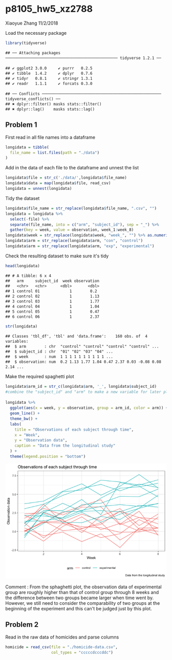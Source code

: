 p8105\_hw5\_xz2788
================
Xiaoyue Zhang
11/2/2018

Load the necessary package

``` r
library(tidyverse)
```

    ## ── Attaching packages ───────────────────────────────────────────────── tidyverse 1.2.1 ──

    ## ✔ ggplot2 3.0.0     ✔ purrr   0.2.5
    ## ✔ tibble  1.4.2     ✔ dplyr   0.7.6
    ## ✔ tidyr   0.8.1     ✔ stringr 1.3.1
    ## ✔ readr   1.1.1     ✔ forcats 0.3.0

    ## ── Conflicts ──────────────────────────────────────────────────── tidyverse_conflicts() ──
    ## ✖ dplyr::filter() masks stats::filter()
    ## ✖ dplyr::lag()    masks stats::lag()

Problem 1
---------

First read in all file names into a dataframe

``` r
longidata = tibble(
  file_name = list.files(path = "./data")
)
```

Add in the data of each file to the dataframe and unnest the list

``` r
longidata$file = str_c('./data/',longidata$file_name)
longidata$data = map(longidata$file, read_csv)
longidata = unnest(longidata)
```

Tidy the dataset

``` r
longidata$file_name = str_replace(longidata$file_name, ".csv", "")
longidata = longidata %>% 
  select(-file) %>% 
  separate(file_name, into = c("arm", "subject_id"), sep = "_") %>% 
  gather(key = week, value = observation, week_1:week_8)
longidata$week = str_replace(longidata$week, "week_", "") %>% as.numeric()
longidata$arm = str_replace(longidata$arm, "con", "control")
longidata$arm = str_replace(longidata$arm, "exp", "experimental")
```

Check the resulting dataset to make sure it's tidy

``` r
head(longidata)
```

    ## # A tibble: 6 x 4
    ##   arm     subject_id  week observation
    ##   <chr>   <chr>      <dbl>       <dbl>
    ## 1 control 01             1        0.2 
    ## 2 control 02             1        1.13
    ## 3 control 03             1        1.77
    ## 4 control 04             1        1.04
    ## 5 control 05             1        0.47
    ## 6 control 06             1        2.37

``` r
str(longidata)
```

    ## Classes 'tbl_df', 'tbl' and 'data.frame':    160 obs. of  4 variables:
    ##  $ arm        : chr  "control" "control" "control" "control" ...
    ##  $ subject_id : chr  "01" "02" "03" "04" ...
    ##  $ week       : num  1 1 1 1 1 1 1 1 1 1 ...
    ##  $ observation: num  0.2 1.13 1.77 1.04 0.47 2.37 0.03 -0.08 0.08 2.14 ...

Make the required spaghetti plot

``` r
longidata$arm_id = str_c(longidata$arm, '_', longidata$subject_id)
#combine the "subject_id" and "arm" to make a new variable for later plotting

longidata %>% 
  ggplot(aes(x = week, y = observation, group = arm_id, color = arm)) +
  geom_line() +
  theme_bw() +
  labs(
    title = "Observations of each subject through time",
    x = "Week",
    y = "Observation data",
    caption = "Data from the longitudinal study"
  ) +
  theme(legend.position = "bottom")
```

![](p8105_hw5_xz2788_files/figure-markdown_github/spaghetti_plot-1.png)

Comment : From the sphaghetti plot, the observation data of experimental group are roughly higher than that of control group through 8 weeks and the difference between two groups became larger when time went by. However, we still need to consider the comparability of two groups at the beginning of the experiment and this can't be judged just by this plot.

Problem 2
---------

Read in the raw data of homicides and parse columns

``` r
homicide = read_csv(file = "./homicide-data.csv",
                    col_types = "cccccdcccddc")
```

